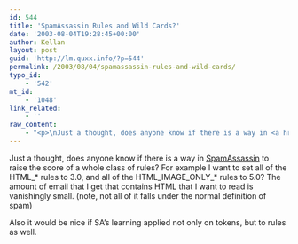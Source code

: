 ```yaml
---
id: 544
title: 'SpamAssassin Rules and Wild Cards?'
date: '2003-08-04T19:28:45+00:00'
author: Kellan
layout: post
guid: 'http://lm.quxx.info/?p=544'
permalink: /2003/08/04/spamassassin-rules-and-wild-cards/
typo_id:
    - '542'
mt_id:
    - '1048'
link_related:
    - ''
raw_content:
    - "<p>\nJust a thought, does anyone know if there is a way in <a href=\\\"http://www.spamassassin.org\\\">SpamAssassin</a> to raise the score of a whole class of rules?  For example I want to set all of the HTML_* rules to 3.0, and all of the HTML_IMAGE_ONLY_* rules to 5.0?  The amount of email that I get that contains HTML that I want to read is vanishingly small. (note, not all of it falls under the normal definition of spam)\n</p>\n<p>\nAlso it would be nice if SA\\'s learning applied not only on tokens, but to rules as well.\n</p>"
---
```


Just a thought, does anyone know if there is a way in [SpamAssassin](http://www.spamassassin.org) to raise the score of a whole class of rules? For example I want to set all of the HTML\_\* rules to 3.0, and all of the HTML\_IMAGE\_ONLY\_\* rules to 5.0? The amount of email that I get that contains HTML that I want to read is vanishingly small. (note, not all of it falls under the normal definition of spam)

Also it would be nice if SA’s learning applied not only on tokens, but to rules as well.